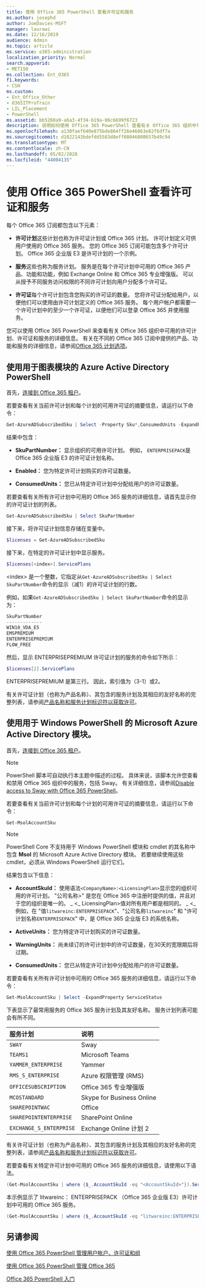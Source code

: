 ```yaml
---
title: 使用 Office 365 PowerShell 查看许可证和服务
ms.author: josephd
author: JoeDavies-MSFT
manager: laurawi
ms.date: 12/16/2019
audience: Admin
ms.topic: article
ms.service: o365-administration
localization_priority: Normal
search.appverid:
- MET150
ms.collection: Ent_O365
f1.keywords:
- CSH
ms.custom:
- Ent_Office_Other
- O365ITProTrain
- LIL_Placement
- PowerShell
ms.assetid: bb5260a9-a6a3-4f34-b19a-06c6699f6723
description: 说明如何使用 Office 365 PowerShell 查看有关 Office 365 组织中可用的许可计划、服务和许可证的信息。
ms.openlocfilehash: a130faef640e875bde864ff26e46863e82f6df7a
ms.sourcegitcommit: d1022143bdefdd5583d8eff08046808657b49c94
ms.translationtype: MT
ms.contentlocale: zh-CN
ms.lasthandoff: 05/02/2020
ms.locfileid: "44004135"
---
```

# <a name="view-licenses-and-services-with-office-365-powershell"></a>使用 Office 365 PowerShell 查看许可证和服务

每个 Office 365 订阅都包含以下元素：

- **许可计划**这些计划也称为许可证计划或 Office 365 计划。 许可计划定义可供用户使用的 Office 365 服务。 您的 Office 365 订阅可能包含多个许可计划。 Office 365 企业版 E3 是许可计划的一个示例。
    
- **服务**这些也称为服务计划。 服务是在每个许可计划中可用的 Office 365 产品、功能和功能，例如 Exchange Online 和 Office 365 专业增强版。 可以从授予不同服务访问权限的不同许可计划向用户分配多个许可证。
    
- **许可证**每个许可计划包含您购买的许可证的数量。 您将许可证分配给用户，以便他们可以使用由许可计划定义的 Office 365 服务。 每个用户帐户都需要一个许可计划中的至少一个许可证，以便他们可以登录 Office 365 并使用服务。
    
您可以使用 Office 365 PowerShell 来查看有关 Office 365 组织中可用的许可计划、许可证和服务的详细信息。 有关在不同的 Office 365 订阅中提供的产品、功能和服务的详细信息，请参阅[Office 365 计划选项](https://go.microsoft.com/fwlink/p/?LinkId=691147)。


## <a name="use-the-azure-active-directory-powershell-for-graph-module"></a>使用用于图表模块的 Azure Active Directory PowerShell

首先，[连接到 Office 365 租户](connect-to-office-365-powershell.md#connect-with-the-azure-active-directory-powershell-for-graph-module)。
  
若要查看有关当前许可计划和每个计划的可用许可证的摘要信息，请运行以下命令：
  
```powershell
Get-AzureADSubscribedSku | Select -Property Sku*,ConsumedUnits -ExpandProperty PrepaidUnits
```

结果中包含：
  
- **SkuPartNumber：** 显示组织的可用许可计划。 例如， `ENTERPRISEPACK`是 Office 365 企业版 E3 的许可证计划名称。
    
- **Enabled：** 您为特定许可计划购买的许可证数量。
    
- **ConsumedUnits：** 您已从特定许可计划中分配给用户的许可证数量。
    
若要查看有关所有许可计划中可用的 Office 365 服务的详细信息，请首先显示你的许可证计划的列表。

```powershell
Get-AzureADSubscribedSku | Select SkuPartNumber
```

接下来，将许可证计划信息存储在变量中。

```powershell
$licenses = Get-AzureADSubscribedSku
```

接下来，在特定的许可证计划中显示服务。

```powershell
$licenses[<index>].ServicePlans
```

\<index> 是一个整数，它指定从`Get-AzureADSubscribedSku | Select SkuPartNumber`命令的显示（减1）的许可证计划的行数。

例如，如果`Get-AzureADSubscribedSku | Select SkuPartNumber`命令的显示为：

```powershell
SkuPartNumber
-------------
WIN10_VDA_E5
EMSPREMIUM
ENTERPRISEPREMIUM
FLOW_FREE
```

然后，显示 ENTERPRISEPREMIUM 许可证计划的服务的命令如下所示：

```powershell
$licenses[2].ServicePlans
```

ENTERPRISEPREMIUM 是第三行。 因此，索引值为（3-1）或2。

有关许可证计划（也称为产品名称）、其包含的服务计划及其相应的友好名称的完整列表，请参阅[产品名称和服务计划标识符以获取许可](https://docs.microsoft.com/azure/active-directory/users-groups-roles/licensing-service-plan-reference)。

## <a name="use-the-microsoft-azure-active-directory-module-for-windows-powershell"></a>使用用于 Windows PowerShell 的 Microsoft Azure Active Directory 模块。

首先，[连接到 Office 365 租户](connect-to-office-365-powershell.md#connect-with-the-microsoft-azure-active-directory-module-for-windows-powershell)。

>[!Note]
>PowerShell 脚本可自动执行本主题中描述的过程。 具体来说，该脚本允许您查看和禁用 Office 365 组织中的服务，包括 Sway。 有关详细信息，请参阅[Disable access to Sway with Office 365 PowerShell](disable-access-to-sway-with-office-365-powershell.md)。
>
    
若要查看有关当前许可计划和每个计划的可用许可证的摘要信息，请运行以下命令：
  
```powershell
Get-MsolAccountSku
```

>[!Note]
>PowerShell Core 不支持用于 Windows PowerShell 模块和 cmdlet 的其名称中包含 **Msol** 的 Microsoft Azure Active Directory 模块。 若要继续使用这些 cmdlet，必须从 Windows PowerShell 运行它们。
>

结果包含以下信息：
  
- **AccountSkuId：** 使用语法`<CompanyName>:<LicensingPlan>`显示您的组织可用的许可计划。  "公司名称>" 是您在 Office 365 中注册时提供的值，并且对于您的组织是唯一的。 _ \<_ LicensingPlan>值对所有用户都是相同的。 _ \<_ 例如，在 "值`litwareinc:ENTERPRISEPACK`"、"公司名称`litwareinc`" 和 "许可计划名称`ENTERPRISEPACK`" 中，是 Office 365 企业版 E3 的系统名称。
    
- **ActiveUnits：** 您为特定许可计划购买的许可证数量。
    
- **WarningUnits：** 尚未续订的许可计划中的许可证数量，在30天的宽限期后将过期。
    
- **ConsumedUnits：** 您已从特定许可计划中分配给用户的许可证数量。
    
若要查看有关所有许可计划中可用的 Office 365 服务的详细信息，请运行以下命令：
  
```powershell
Get-MsolAccountSku | Select -ExpandProperty ServiceStatus
```

下表显示了最常用服务的 Office 365 服务计划及其友好名称。 服务计划列表可能会有所不同。 
  
|**服务计划**|**说明**|
|:-----|:-----|
| `SWAY` <br/> |Sway  <br/> |
| `TEAMS1` <br/> |Microsoft Teams  <br/> |
| `YAMMER_ENTERPRISE` <br/> |Yammer  <br/> |
| `RMS_S_ENTERPRISE` <br/> |Azure 权限管理 (RMS)  <br/> |
| `OFFICESUBSCRIPTION` <br/> |Office 365 专业增强版  <br/> |
| `MCOSTANDARD` <br/> |Skype for Business Online  <br/> |
| `SHAREPOINTWAC` <br/> |Office  <br/> |
| `SHAREPOINTENTERPRISE` <br/> |SharePoint Online  <br/> |
| `EXCHANGE_S_ENTERPRISE` <br/> |Exchange Online 计划 2  <br/> |
   
有关许可证计划（也称为产品名称）、其包含的服务计划及其相应的友好名称的完整列表，请参阅[产品名称和服务计划标识符以获取许可](https://docs.microsoft.com/azure/active-directory/users-groups-roles/licensing-service-plan-reference)。

若要查看有关特定许可计划中可用的 Office 365 服务的详细信息，请使用以下语法。
  
```powershell
(Get-MsolAccountSku | where {$_.AccountSkuId -eq "<AccountSkuId>"}).ServiceStatus
```

本示例显示了 litwareinc： ENTERPRISEPACK （Office 365 企业版 E3）许可计划中可用的 Office 365 服务。
  
```powershell
(Get-MsolAccountSku | where {$_.AccountSkuId -eq "litwareinc:ENTERPRISEPACK"}).ServiceStatus
```

## <a name="see-also"></a>另请参阅

[使用 Office 365 PowerShell 管理用户帐户、许可证和组](manage-user-accounts-and-licenses-with-office-365-powershell.md)
  
[使用 Office 365 PowerShell 管理 Office 365](manage-office-365-with-office-365-powershell.md)
  
[Office 365 PowerShell 入门](getting-started-with-office-365-powershell.md)
